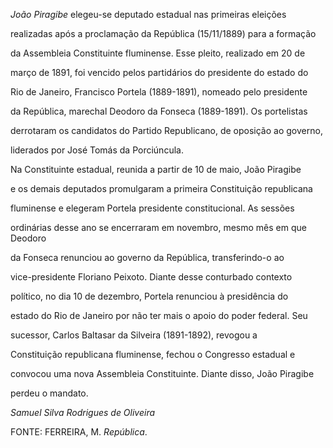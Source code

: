 

*João Piragibe* elegeu-se deputado estadual nas primeiras eleições

realizadas após a proclamação da República (15/11/1889) para a formação

da Assembleia Constituinte fluminense. Esse pleito, realizado em 20 de

março de 1891, foi vencido pelos partidários do presidente do estado do

Rio de Janeiro, Francisco Portela (1889-1891), nomeado pelo presidente

da República, marechal Deodoro da Fonseca (1889-1891). Os portelistas

derrotaram os candidatos do Partido Republicano, de oposição ao governo,

liderados por José Tomás da Porciúncula.



Na Constituinte estadual, reunida a partir de 10 de maio, João Piragibe

e os demais deputados promulgaram a primeira Constituição republicana

fluminense e elegeram Portela presidente constitucional. As sessões

ordinárias desse ano se encerraram em novembro, mesmo mês em que Deodoro

da Fonseca renunciou ao governo da República, transferindo-o ao

vice-presidente Floriano Peixoto. Diante desse conturbado contexto

político, no dia 10 de dezembro, Portela renunciou à presidência do

estado do Rio de Janeiro por não ter mais o apoio do poder federal. Seu

sucessor, Carlos Baltasar da Silveira (1891-1892), revogou a

Constituição republicana fluminense, fechou o Congresso estadual e

convocou uma nova Assembleia Constituinte. Diante disso, João Piragibe

perdeu o mandato.           



*Samuel Silva Rodrigues de Oliveira*



FONTE: FERREIRA, M. *República*.

